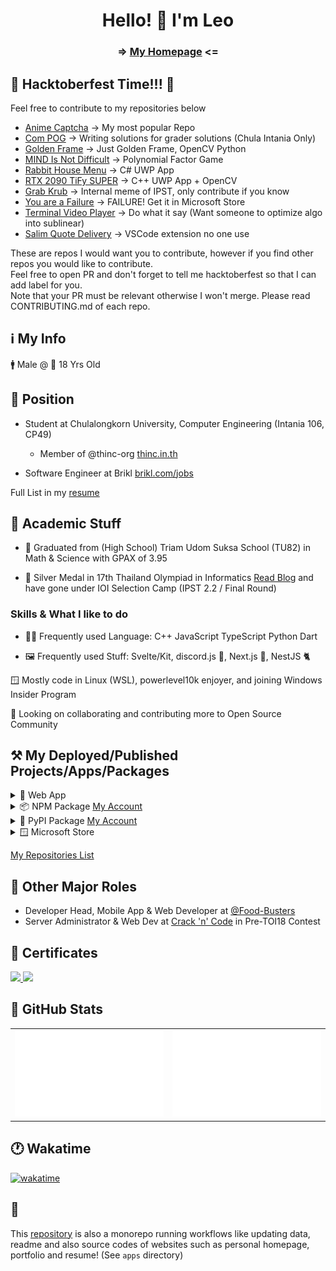 <h1 align="center"> Hello! 👋 I'm Leo </h1>

<h3 align="center"> => <a href="https://leomotors.net">My Homepage</a> <=

## 🎃 Hacktoberfest Time!!! 🎃

Feel free to contribute to my repositories below

- [Anime Captcha](https://github.com/Leomotors/anime-captcha) -> My most popular Repo
- [Com POG](https://github.com/Leomotors/Com-POG) -> Writing solutions for grader solutions (Chula Intania Only)
- [Golden Frame](https://github.com/Leomotors/golden-frame) -> Just Golden Frame, OpenCV Python
- [MIND Is Not Difficult](https://github.com/Leomotors/MIND-Is-Not-Difficult) -> Polynomial Factor Game
- [Rabbit House Menu](https://github.com/Leomotors/rabbit-house-menu) -> C# UWP App
- [RTX 2090 TiFy SUPER](https://github.com/Leomotors/RTX-2090-TiFy-SUPER) -> C++ UWP App + OpenCV
- [Grab Krub](https://github.com/Leomotors/grab-krub) -> Internal meme of IPST, only contribute if you know
- [You are a Failure](https://github.com/Leomotors/you-are-a-failure) -> FAILURE! Get it in Microsoft Store
- [Terminal Video Player](https://github.com/Leomotors/Terminal-Video-Player) -> Do what it say (Want someone to optimize algo into sublinear)
- [Salim Quote Delivery](https://github.com/Leomotors/salim-quote-delivery) -> VSCode extension no one use

These are repos I would want you to contribute, however if you find other repos you would like to contribute.  
Feel free to open PR and don't forget to tell me hacktoberfest so that I can add label for you.  
Note that your PR must be relevant otherwise I won't merge. Please read CONTRIBUTING.md of each repo.

## ℹ️ My Info

🚹 Male @ 🎂 18 Yrs Old

## 🏢 Position

- Student at Chulalongkorn University, Computer Engineering (Intania 106, CP49)
  - Member of @thinc-org [thinc.in.th](https://thinc.in.th)

- Software Engineer at Brikl [brikl.com/jobs](https://www.brikl.com/jobs)

Full List in my [resume](https://resume.leomotors.net)

## 🎒 Academic Stuff

- 🏫 Graduated from (High School) Triam Udom Suksa School (TU82) in Math & Science with GPAX of 3.95

- 🥈 Silver Medal in 17th Thailand Olympiad in Informatics [Read Blog](https://github.com/Leomotors/TOI17-Journey#readme) and have gone under IOI Selection Camp (IPST 2.2 / Final Round)

### Skills & What I like to do

- 👨‍💻 Frequently used Language: C++ JavaScript TypeScript Python Dart

- 🖼️ Frequently used Stuff: Svelte/Kit, discord.js 🤖, Next.js 🔺, NestJS 🐈

🪟 Mostly code in Linux (WSL), powerlevel10k enjoyer, and joining Windows Insider Program

👀 Looking on collaborating and contributing more to Open Source Community

## ⚒️ My Deployed/Published Projects/Apps/Packages

<details>
 <summary>🔺 Web App</summary>

- [Website Vector Calculator 2](https://github.com/Leomotors/Website-Vector-Calculator-2) => [Vercel App](https://mini-vector-calculator.vercel.app)
- [My Repositories](https://github.com/Leomotors/my-repos) => [Vercel App](https://repos.leomotors.vercel.app)
- [Anime Captcha](https://github.com/Leomotors/anime-captcha) => [Vercel App](https://anime-captcha.vercel.app)
- [Stupid Problems](https://github.com/Leomotors/stupid-problems) => [GitHub Pages](https://leomotors.github.io/stupid-problems/)
- [My Portfolio](https://github.com/Leomotors/portfolio-sv) => [Vercel App](https://portfolio.leomotors.vercel.app)
- [กราบครับ](https://github.com/Leomotors/grab-krub) => [Vercel App](https://grab-krub.vercel.app)

</details>

<details>
 <summary>📦 NPM Package <a href="https://www.npmjs.com/~leomotors">My Account</a> </summary>

- [My NPM Scripts](https://github.com/Leomotors/npm-scripts) =>
  [![](https://img.shields.io/npm/v/@leomotors/scripts.svg?maxAge=3600)](https://www.npmjs.com/package/@leomotors/scripts)
  [![](https://img.shields.io/npm/dt/@leomotors/scripts.svg?maxAge=3600)](https://www.npmjs.com/package/@leomotors/scripts)
- [S~~alim~~ Bot Framework](https://github.com/Leomotors/s-bot-framework) =>
  [![](https://img.shields.io/npm/v/s-bot-framework.svg?maxAge=3600)](https://www.npmjs.com/package/s-bot-framework)
  [![](https://img.shields.io/npm/dt/s-bot-framework.svg?maxAge=3600)](https://www.npmjs.com/package/s-bot-framework)
- [Polynomial Generator](https://github.com/Leomotors/polynomial-generator) =>
  [![](https://img.shields.io/npm/v/polynomial-generator.svg?maxAge=3600)](https://www.npmjs.com/package/polynomial-generator)
  [![](https://img.shields.io/npm/dt/polynomial-generator.svg?maxAge=3600)](https://www.npmjs.com/package/polynomial-generator)
- [Cocoa Discord Utils](https://github.com/Leomotors/cocoa-discord-utils) =>
  [![](https://img.shields.io/npm/v/cocoa-discord-utils.svg?maxAge=3600)](https://www.npmjs.com/package/cocoa-discord-utils)
  [![](https://img.shields.io/npm/dt/cocoa-discord-utils.svg?maxAge=3600)](https://www.npmjs.com/package/cocoa-discord-utils)
- [baht.c](https://github.com/Leomotors/baht.c) =>
  [![](https://img.shields.io/npm/v/baht.c.svg?maxAge=3600)](https://www.npmjs.com/package/baht.c)
  [![](https://img.shields.io/npm/dt/baht.c.svg?maxAge=3600)](https://www.npmjs.com/package/baht.c)
- [CRLF Phobia](https://github.com/Leomotors/CRLF-Phobia) =>
  [![](https://img.shields.io/npm/v/crlf-phobia.svg?maxAge=3600)](https://www.npmjs.com/package/crlf-phobia)
  [![](https://img.shields.io/npm/dt/crlf-phobia.svg?maxAge=3600)](https://www.npmjs.com/package/crlf-phobia)
- [Music Discord Bot](https://github.com/Leomotors/music-bot) =>
  [![](https://img.shields.io/npm/v/@leomotors/music-bot.svg?maxAge=3600)](https://www.npmjs.com/package/@leomotors/music-bot)
  [![](https://img.shields.io/npm/dt/@leomotors/music-bot.svg?maxAge=3600)](https://www.npmjs.com/package/@leomotors/music-bot)
- [Svelte Components](https://github.com/Leomotors/sv-components) =>
  [![](https://img.shields.io/npm/v/@leomotors/sv-components.svg?maxAge=3600)](https://www.npmjs.com/package/@leomotors/sv-components)
  [![](https://img.shields.io/npm/dt/@leomotors/sv-components.svg?maxAge=3600)](https://www.npmjs.com/package/@leomotors/sv-components)
- [Cocoa Vitepress Theme](https://github.com/Leomotors/cocoa-vitepress-theme) =>
  [![](https://img.shields.io/npm/v/@leomotors/cocoa-vitepress-theme.svg?maxAge=3600)](https://www.npmjs.com/package/@leomotors/cocoa-vitepress-theme)
  [![](https://img.shields.io/npm/dt/@leomotors/cocoa-vitepress-theme.svg?maxAge=3600)](https://www.npmjs.com/package/@leomotors/cocoa-vitepress-theme)

PS: Most download came from me lmao.

</details>

<details>
 <summary>🐍 PyPI Package <a href="https://pypi.org/user/Leomotors">My Account</a> </summary>

- [Golden Frame (กรอบทอง)](https://github.com/Leomotors/golden-frame) =>
  [![](https://img.shields.io/pypi/v/golden-frame)](https://pypi.org/project/golden-frame)
  [![](https://img.shields.io/pypi/dm/golden-frame)](https://pypi.org/project/golden-frame)

</details>

<details>
 <summary>🪟 Microsoft Store</summary>

- [You are a Failure!](https://github.com/Leomotors/you-are-a-failure)
  <a href="https://www.microsoft.com/store/productId/9NJ5TZW6MDGL">
  <img src="https://getbadgecdn.azureedge.net/images/English_L.png" width=150>
  </a>

</details>

[My Repositories List](https://repos.leomotors.vercel.app)

## 🐄 Other Major Roles

- Developer Head, Mobile App & Web Developer at [@Food-Busters](https://github.com/Food-Busters)
- Server Administrator & Web Dev at [Crack 'n' Code](https://github.com/crackncode-th) in Pre-TOI18 Contest

## 📜 Certificates

<a href="https://www.credly.com/badges/179d5d39-7cae-4c46-9836-b1012bb0f9aa">
 <img src="https://images.credly.com/size/340x340/images/577c7534-c18d-4bee-bbb7-8be23a229fc6/image.png" height=100 />
</a>

<a href="https://www.credly.com/badges/6000d87a-1061-4a6c-b3f3-73e5ebe19c5e">
 <img src="https://images.credly.com/size/340x340/images/be8fcaeb-c769-4858-b567-ffaaa73ce8cf/image.png" height=100 />
</a>

## 🔢 GitHub Stats

<table>
<tr><td> <img src="./data/generated/languages.svg#gh-dark-mode-only" /> </td>
<td> <img src="./data/generated/overview.svg#gh-dark-mode-only" /> </td></tr>
</table>

## 🕐 Wakatime

[![wakatime](https://wakatime.com/badge/user/7b85cf35-1e8b-4428-aed5-467d40e6e916.svg)](https://wakatime.com/@Leomotors)

<!-- // auto generated by github but I will keep it
**Leomotors/Leomotors** is a ✨ _special_ ✨ repository because its `README.md` (this file) appears on your GitHub profile.

Here are some ideas to get you started:

- 🔭 I’m currently working on ...
- 🌱 I’m currently learning ...
- 👯 I’m looking to collaborate on ...
- 🤔 I’m looking for help with ...
- 💬 Ask me about ...
- 📫 How to reach me: ...
- 😄 Pronouns: ...
- ⚡ Fun fact: ...
-->

## 🚂

This [repository](https://github.com/Leomotors/Leomotors) is also a monorepo running workflows like updating data, readme and also source codes of websites such as personal homepage, portfolio and resume! (See `apps` directory)
